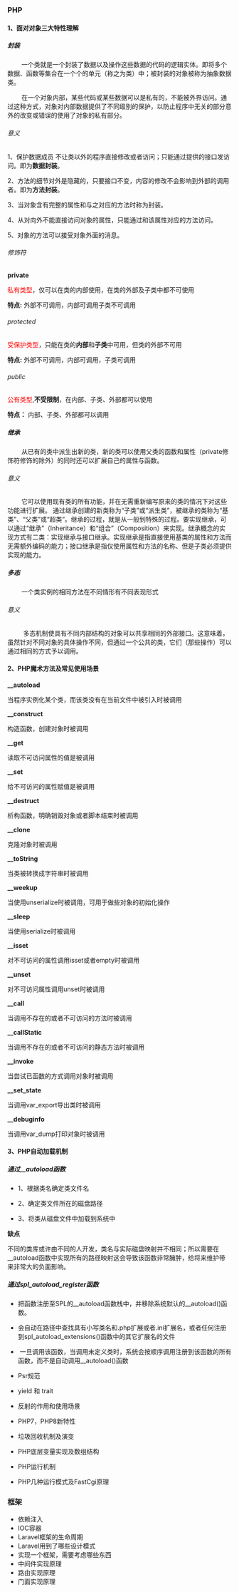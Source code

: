 ### PHP

#### 1、面对对象三大特性理解

##### 封装

        一个类就是一个封装了数据以及操作这些数据的代码的逻辑实体。即将多个数据、函数等集合在一个个的单元（称之为类）中；被封装的对象被称为抽象数据类。

        在一个对象内部，某些代码或某些数据可以是私有的，不能被外界访问。通过这种方式，对象对内部数据提供了不同级别的保护，以防止程序中无关的部分意外的改变或错误的使用了对象的私有部分。

###### 意义

1、保护数据成员 不让类以外的程序直接修改或者访问；只能通过提供的接口发访问。即为**数据封装**。

2、方法的细节对外是隐藏的，只要接口不变，内容的修改不会影响到外部的调用者。即为**方法封装**。

3、当对象含有完整的属性和与之对应的方法时称为封装。

4、从对向外不能直接访问对象的属性，只能通过和该属性对应的方法访问。

5、对象的方法可以接受对象外面的消息。

###### 修饰符

**private**

<font color="red">私有类型</font>，仅可以在类的内部使用，在类的外部及子类中都不可使用

**特点:** 外部不可调用，内部可调用子类不可调用

###### protected

<font color="red">受保护类型</font>，只能在类的**内部**和**子类**中可用，但类的外部不可用

**特点:** 外部不可调用，内部可调用，子类可调用

###### public

<font color="red">公有类型</font>,**不受限制**，在内部、子类、外部都可以使用

**特点：** 内部、子类、外部都可以调用



##### 继承

        从已有的类中派生出新的类，新的类可以使用父类的函数和属性（private修饰符修饰的除外）的同时还可以扩展自己的属性与函数。

###### 意义

        它可以使用现有类的所有功能，并在无需重新编写原来的类的情况下对这些功能进行扩展。 通过继承创建的新类称为“子类”或“派生类”，被继承的类称为“基类”、“父类”或“超类”。继承的过程，就是从一般到特殊的过程。要实现继承，可以通过“继承”（Inheritance）和“组合”（Composition）来实现。继承概念的实现方式有二类：实现继承与接口继承。实现继承是指直接使用基类的属性和方法而无需额外编码的能力；接口继承是指仅使用属性和方法的名称、但是子类必须提供实现的能力。



##### 多态

        一个类实例的相同方法在不同情形有不同表现形式

###### 意义

         多态机制使具有不同内部结构的对象可以共享相同的外部接口。这意味着，虽然针对不同对象的具体操作不同，但通过一个公共的类，它们（那些操作）可以通过相同的方式予以调用。



#### 2、PHP魔术方法及常见使用场景

**__autoload**

当程序实例化某个类，而该类没有在当前文件中被引入时被调用

**__construct** 

构造函数，创建对象时被调用

**__get** 

读取不可访问属性的值是被调用

**__set** 

给不可访问的属性赋值是被调用

**__destruct** 

析构函数，明确销毁对象或者脚本结束时被调用

**__clone** 

克隆对象时被调用

**__toString**

当类被转换成字符串时被调用

**__weekup**

当使用unserialize时被调用，可用于做些对象的初始化操作

**__sleep**

当使用serialize时被调用

**__isset**

对不可访问的属性调用isset或者empty时被调用

**__unset**

对不可访问属性调用unset时被调用

**__call**

当调用不存在的或者不可访问的方法时被调用

**__callStatic**

当调用不存在的或者不可访问的静态方法时被调用

**__invoke**

当尝试已函数的方式调用对象时被调用

**__set_state**

当调用var_export导出类时被调用

**__debuginfo**

当调用var_dump打印对象时被调用



#### 3、PHP自动加载机制

##### 通过__autoload函数

- 1、根据类名确定类文件名

- 2、确定类文件所在的磁盘路径

- 3、将类从磁盘文件中加载到系统中

**缺点**

不同的类库或许由不同的人开发，类名与实际磁盘映射并不相同；所以需要在__autoload函数中实现所有的路径映射这会导致该函数非常臃肿，给将来维护带来非常大的负面影响。

##### 通过spl_autoload_register函数

- 把函数注册至SPL的__autoload函数栈中，并移除系统默认的__autoload()函数。

- 会自动在路径中查找具有小写类名和.php扩展或者.ini扩展名，或者任何注册到spl_autoload_extensions()函数中的其它扩展名的文件

-  一旦调用该函数，当调用未定义类时，系统会按顺序调用注册到该函数的所有函数，而不是自动调用__autoload()函数



* Psr规范

* yield 和 trait

* 反射的作用和使用场景

* PHP7，PHP8新特性

* 垃圾回收机制及演变

* PHP底层变量实现及数组结构

* PHP运行机制

* PHP几种运行模式及FastCgi原理

### 框架

* 依赖注入
* IOC容器
* Laravel框架的生命周期
* Laravel用到了哪些设计模式
* 实现一个框架，需要考虑哪些东西
* 中间件实现原理
* 路由实现原理
* 门面实现原理
